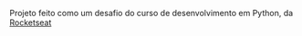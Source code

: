 Projeto feito como um desafio do curso de desenvolvimento em Python, da [Rocketseat](https://www.rocketseat.com.br/)

